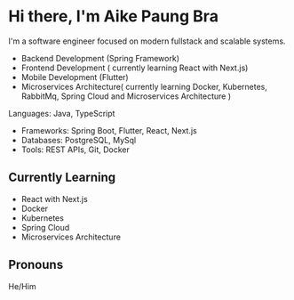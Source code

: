 # Hi there, I'm Aike Paung Bra

I'm a software engineer focused on modern fullstack and scalable systems.

- Backend Development (Spring Framework)
- Frontend Development ( currently learning React with Next.js)
- Mobile Development (Flutter)
- Microservices Architecture( currently learning Docker, Kubernetes, RabbitMq, Spring Cloud and Microservices Architecture )


 Languages: Java, TypeScript
- Frameworks: Spring Boot, Flutter, React, Next.js
- Databases: PostgreSQL, MySql
- Tools: REST APIs, Git, Docker


## Currently Learning
- React with Next.js  
- Docker
- Kubernetes
- Spring Cloud
- Microservices Architecture


## Pronouns
He/Him
